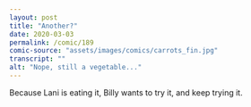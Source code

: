 ```yaml
---
layout: post
title: "Another?"
date: 2020-03-03
permalink: /comic/189
comic-source: "assets/images/comics/carrots_fin.jpg"
transcript: ""
alt: "Nope, still a vegetable..."
---
```


Because Lani is eating it, Billy wants to try it, and keep trying it. 
